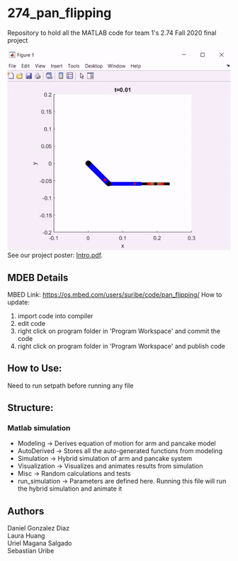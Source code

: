 # 274_pan_flipping
Repository to hold all the MATLAB code for team 1's 2.74 Fall 2020 final project  
  
![alt text](https://github.com/Daniel-GD/274_pan_flipping/blob/main/Presentation_Visuals/standard_flip.gif "Simulation1") 
See our project poster:
[Intro.pdf](https://github.com/Daniel-GD/274_pan_flipping/blob/main/Presentation_Visuals/team1_poster.pdf).
  
## MDEB Details ##
MBED Link: https://os.mbed.com/users/suribe/code/pan_flipping/
How to update:
1. import code into compiler
2. edit code
3. right click on program folder in 'Program Workspace' and commit the code
4. right click on program folder in 'Program Workspace' and publish code

## How to Use: ##
Need to run setpath before running any file

## Structure: ##
### Matlab simulation ###
* Modeling -> Derives equation of motion for arm and pancake model
* AutoDerived -> Stores all the auto-generated functions from modeling
* Simulation -> Hybrid simulation of arm and pancake system
* Visualization -> Visualizes and animates results from simulation
* Misc -> Random calculations and tests
* run_simulation -> Parameters are defined here. Running this file will run the hybrid simulation and animate it

 ## Authors ##
 Daniel Gonzalez Diaz  
 Laura Huang  
 Uriel Magana Salgado  
 Sebastian Uribe  
